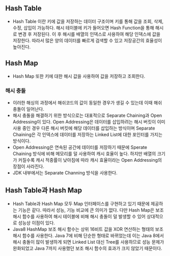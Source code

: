 ## Hash Table
- Hash Table 이란 키에 값을 저장하는 데이터 구조이며 키를 통해 값을 조회, 삭제, 수정, 삽입이 가능하다.
해시 테이블에 키가 들어오면 Hash Function을 통해 해시로 변경 후 저장된다.
이 후 해시를 배열의 인덱스로 사용하여 해당 인덱스에 값을 저장한다.
따라서 많은 양의 데이터를 빠르게 검색할 수 있고 저장공간의 효율성이 높아진다.

## Hash Map
- Hash Map 또한 키에 대한 해시 값을 사용하여 값을 저장하고 조회한다.

### 해시 충돌
- 이러한 해싱의 과정에서 해쉬코드의 값이 동일한 경우가 생길 수 있는데 이때 해쉬 충돌이 일어난다.
- 해시 충돌을 해결하기 위한 방식으로는 대표적으로 Separate Chaining과 Open Addressing이 있다. 
  Open Addressing은 데이터를 삽입하려는 해시 버킷이 이미 사용 중인 경우 다른 해시 버킷에 해당 데이터를 삽입하는 방식이며
  Separate Chaining은 각 인덱스에 데이터를 저장하는 Linked List에 대한 포인터를 가지는 방식이다.
- Open Addressing은 연속된 공간에 데이터를 저장하기 때문에 Sperate Chaining 방식에 비해 메모리를 덜 사용하여 캐시 효율이 높다. 
  하지만 배열의 크기가 커질수록 캐시 적중률이 낮아짐에 따라 캐시 효율이라는 Open Addressing의 장점이 사라진다.
- JDK 내부에서는 Separate Channing 방식을 사용한다.

## Hash Table과 Hash Map
- Hash Table과 Hash Map 모두 Map 인터페이스를 구현하고 있기 때문에 제공하는 기능은 같다. 따라서 성능, 기능 비교에 큰 의미가 없다.
다만 Hash Map은 보조 해시 함수를 사용하여 해시 테이블에 비해 해시 충돌이 덜 발생할 수 있어 상대적으로 성능상 이점이 있다.
- Java8 HashMap 보조 해시 함수는 상위 16비트 값을 XOR 연산하는 형태의 보조 해시 함수를 사용한다.
  Java 7에 비해 단순한 형태로 바뀌었는데 이는 Java 8에서 해시 충돌이 많이 발생하게 되면 Linked List 대신 Tree를 사용하므로
  성능 문제가 완화되었고 Java 7까지 사용했던 보조 해시 함수의 효과가 크지 않았기 때문이다.